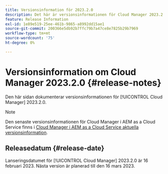 ```yaml
---
title: Versionsinformation för 2023.2.0
description: Det här är versionsinformationen för Cloud Manager 2023.2.0.
feature: Release Information
exl-id: 1e89e519-25ee-461b-9865-a8992dd15ae1
source-git-commit: 200366e5db92b7ffc79b7a47ce8e7825b29b7969
workflow-type: tm+mt
source-wordcount: '75'
ht-degree: 0%

---
```


# Versionsinformation om Cloud Manager 2023.2.0 {#release-notes}

Den här sidan dokumenterar versionsinformationen för [!UICONTROL Cloud Manager] 2023.2.0.

>[!NOTE]
>
>Den senaste versionsinformationen för Cloud Manager i AEM as a Cloud Service finns i [Cloud Manager i AEM as a Cloud Service aktuella versionsinformation](https://experienceleague.adobe.com/docs/experience-manager-cloud-service/content/implementing/using-cloud-manager/release-notes-cloud-manager/release-notes-cm-current.html).

## Releasedatum {#release-date}

Lanseringsdatumet för [!UICONTROL Cloud Manager] 2023.2.0 är 16 februari 2023. Nästa version är planerad till den 16 mars 2023.
